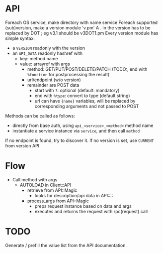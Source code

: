 # API

Foreach OS service, make directory with name service
Foreach supported (sub)version, make a version module 'v<version>.pm'
  A . in the version has to be replaced by DOT ; eg v3.1 should be v3DOT1.pm
Every version module has simple syntax:
* a `VERSION` readonly with the version
* an `API_DATA` readonly hashref with
  * key: method name
  * value: arrayref with args
    * method: GET/PUT/POST/DELETE/PATCH (TODO:, end with `%function` for postprocessing the result)
    * url/endpoint (w/o version)
    * remainder are POST data
      * start with `?`: optional (default: mandatory)
      * end with `%type`: convert to type (default string)
      * url can have `{name}` variables, will be replaced by corresponding arguments and not passed to POST

Methods can be called as follows:
* directly from base auth, using `api_<service>_<method>` method name
* instantiate a service instance via `service`, and then call `method`

If no endpoint is found, try to discover it.
If no version is set, use `CURRENT` from version API

# Flow

* Call method with args
  * AUTOLOAD in Client::API
    * retrieve from API::Magic
      * looks for description/api data in API::<service>::<version>
    * process_args from API::Magic
      * preps request instance based on data and args
      * executes and returns the request with rpc(request) call

# TODO

Generate / prefill the value list from the API documentation.
